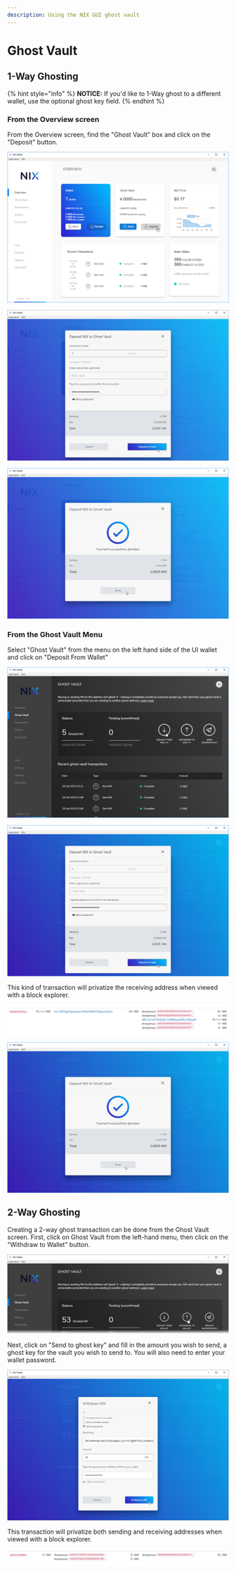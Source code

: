 ```yaml
---
description: Using the NIX GUI ghost vault
---
```


# Ghost Vault

## 1-Way Ghosting

{% hint style="info" %}
**NOTICE:** If you'd like to 1-Way ghost to a different wallet, use the optional ghost key field.
{% endhint %}

### From the Overview screen

From the Overview screen, find the "Ghost Vault" box and click on the "Deposit" button.

![](../../.gitbook/assets/ui-overviewghoststart.png)

![Enter the amount along with your password and click &quot;Deposit to Vault&quot;](../../.gitbook/assets/ui-overviewghostdeposit.png)

![](../../.gitbook/assets/ui-overviewghostingsuccess.png)

### From the Ghost Vault Menu

Select "Ghost Vault" from the menu on the left hand side of the UI wallet and click on "Deposit From Wallet"

![Click &quot;Deposit from Wallet&quot; inside the Ghost Vault](../../.gitbook/assets/ui-ghostvaultdeposit.png)

![Enter the Amount along with your password and click &quot;Deposit to Vault&quot;](../../.gitbook/assets/ui-ghostvaultghosting.png)

This kind of transaction will privatize the receiving address when viewed with a block explorer.

![](../../.gitbook/assets/explorer-1-way-ghosting.png)

![](../../.gitbook/assets/ui-ghostvaultghostingsuccess.png)

## 2-Way Ghosting

Creating a 2-way ghost transaction can be done from the Ghost Vault screen. First, click on Ghost Vault from the left-hand menu, then click on the "Withdraw to Wallet" button.

![Click on Withdraw to Wallet](../../.gitbook/assets/ui-2-way-ghosting.png)

Next, click on "Send to ghost key" and fill in the amount you wish to send, a ghost key for the vault you wish to send to. You will also need to enter your wallet password.

![](../../.gitbook/assets/ui-2-way-ghost-send.png)

This transaction will privatize both sending and receiving addresses when viewed with a block explorer.

![](../../.gitbook/assets/explorer-2-way-ghosting.png)

